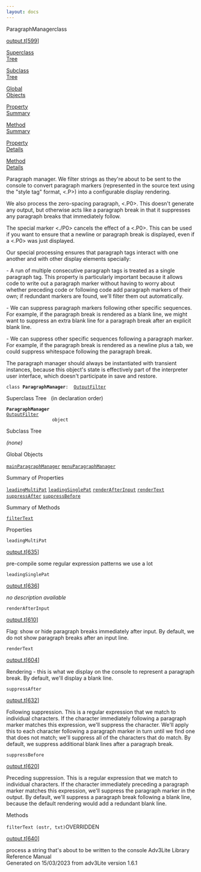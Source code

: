 ```yaml
---
layout: docs
---
```

<span class="title">ParagraphManager</span><span class="type">class</span>

[output.t](../file/output.t.html)\[[599](../source/output.t.html#599)\]

[Superclass  
Tree](#_SuperClassTree_)

[Subclass  
Tree](#_SubClassTree_)

[Global  
Objects](#_ObjectSummary_)

[Property  
Summary](#_PropSummary_)

[Method  
Summary](#_MethodSummary_)

[Property  
Details](#_Properties_)

[Method  
Details](#_Methods_)



Paragraph manager. We filter strings as they're about to be sent to the
console to convert paragraph markers (represented in the source text
using the "style tag" format, \<.P\>) into a configurable display
rendering.

We also process the zero-spacing paragraph, \<.P0\>. This doesn't
generate any output, but otherwise acts like a paragraph break in that
it suppresses any paragraph breaks that immediately follow.

The special marker \<./P0\> cancels the effect of a \<.P0\>. This can be
used if you want to ensure that a newline or paragraph break is
displayed, even if a \<.P0\> was just displayed.

Our special processing ensures that paragraph tags interact with one
another and with other display elements specially:

\- A run of multiple consecutive paragraph tags is treated as a single
paragraph tag. This property is particularly important because it allows
code to write out a paragraph marker without having to worry about
whether preceding code or following code add paragraph markers of their
own; if redundant markers are found, we'll filter them out
automatically.

\- We can suppress paragraph markers following other specific sequences.
For example, if the paragraph break is rendered as a blank line, we
might want to suppress an extra blank line for a paragraph break after
an explicit blank line.

\- We can suppress other specific sequences following a paragraph
marker. For example, if the paragraph break is rendered as a newline
plus a tab, we could suppress whitespace following the paragraph break.

The paragraph manager should always be instantiated with transient
instances, because this object's state is effectively part of the
interpreter user interface, which doesn't participate in save and
restore.

`class `**`ParagraphManager`**` :   `[`OutputFilter`](../object/OutputFilter.html)



<span id="_SuperClassTree_"></span>



<span class="hdln">Superclass Tree</span>   (in declaration order)



**`ParagraphManager`**  
[`OutputFilter`](../object/OutputFilter.html)  
`                 object`  
<span id="_SubClassTree_"></span>



<span class="hdln">Subclass Tree</span>  



*(none)* <span id="_ObjectSummary_"></span>



<span class="hdln">Global Objects</span>  



[`mainParagraphManager`](../object/mainParagraphManager.html) [`menuParagraphManager`](../object/menuParagraphManager.html)
<span id="_PropSummary_"></span>



<span class="hdln">Summary of Properties</span>  



[`leadingMultiPat`](#leadingMultiPat) [`leadingSinglePat`](#leadingSinglePat) [`renderAfterInput`](#renderAfterInput) [`renderText`](#renderText) [`suppressAfter`](#suppressAfter) [`suppressBefore`](#suppressBefore)



<span id="_MethodSummary_"></span>



<span class="hdln">Summary of Methods</span>  



[`filterText`](#filterText)



<span id="_Properties_"></span>



<span class="hdln">Properties</span>  



<span id="leadingMultiPat"></span>

`leadingMultiPat`

[output.t](../file/output.t.html)\[[635](../source/output.t.html#635)\]



pre-compile some regular expression patterns we use a lot



<span id="leadingSinglePat"></span>

`leadingSinglePat`

[output.t](../file/output.t.html)\[[636](../source/output.t.html#636)\]



*no description available*



<span id="renderAfterInput"></span>

`renderAfterInput`

[output.t](../file/output.t.html)\[[610](../source/output.t.html#610)\]



Flag: show or hide paragraph breaks immediately after input. By default,
we do not show paragraph breaks after an input line.



<span id="renderText"></span>

`renderText`

[output.t](../file/output.t.html)\[[604](../source/output.t.html#604)\]



Rendering - this is what we display on the console to represent a
paragraph break. By default, we'll display a blank line.



<span id="suppressAfter"></span>

`suppressAfter`

[output.t](../file/output.t.html)\[[632](../source/output.t.html#632)\]



Following suppression. This is a regular expression that we match to
individual characters. If the character immediately following a
paragraph marker matches this expression, we'll suppress the character.
We'll apply this to each character following a paragraph marker in turn
until we find one that does not match; we'll suppress all of the
characters that do match. By default, we suppress additional blank lines
after a paragraph break.



<span id="suppressBefore"></span>

`suppressBefore`

[output.t](../file/output.t.html)\[[620](../source/output.t.html#620)\]



Preceding suppression. This is a regular expression that we match to
individual characters. If the character immediately preceding a
paragraph marker matches this expression, we'll suppress the paragraph
marker in the output. By default, we'll suppress a paragraph break
following a blank line, because the default rendering would add a
redundant blank line.



<span id="_Methods_"></span>



<span class="hdln">Methods</span>  



<span id="filterText"></span>

`filterText (ostr, txt)`<span class="rem">OVERRIDDEN</span>

[output.t](../file/output.t.html)\[[640](../source/output.t.html#640)\]



process a string that's about to be written to the console
Adv3Lite Library Reference Manual  
Generated on 15/03/2023 from adv3Lite version 1.6.1


